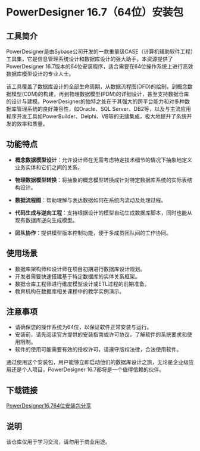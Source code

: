 # PowerDesigner 16.7（64位）安装包

## 工具简介

PowerDesigner是由Sybase公司开发的一款重量级CASE（计算机辅助软件工程）工具集，它是信息管理系统设计和数据库设计的强大助手。本资源提供了PowerDesigner 16.7版本的64位安装程序，适合需要在64位操作系统上进行高效数据库模型设计的专业人士。

该工具覆盖了数据库设计的全部生命周期，从数据流程图(DFD)的绘制，到概念数据模型(CDM)的构建，再到物理数据模型(PDM)的详细设计，甚至支持数据仓库的设计与建模。PowerDesigner的独特之处在于其强大的跨平台能力和对多种数据库管理系统的良好兼容性，如Oracle、SQL Server、DB2等，以及与主流应用程序开发工具如PowerBuilder、Delphi、VB等的无缝集成，极大地提升了系统开发的效率和质量。

## 功能特点

- **概念数据模型设计**：允许设计师在无需考虑特定技术细节的情况下抽象地定义业务实体和它们之间的关系。
  
- **物理数据模型转换**：将抽象的概念模型转换成针对特定数据库系统的实际表结构设计。
  
- **数据流程图**：帮助理解与表达数据如何在系统内流动及处理过程。
  
- **代码生成与逆向工程**：支持根据设计的模型自动生成数据库脚本，同时也能从现有数据库逆向生成模型。
  
- **团队协作**：提供模型版本控制功能，便于多成员团队间的工作协同。

## 使用场景

- 数据库架构师和设计师在项目初期进行数据库设计规划。
- 开发者需要快速搭建基于特定数据库的实体关系框架。
- 数据仓库工程师进行维度模型设计或ETL过程的前期准备。
- 教育机构在数据库相关课程中的教学实例演示。

## 注意事项

- 请确保您的操作系统为64位，以保证软件正常安装与运行。
- 安装前，请先阅读官方提供的安装指南或许可协议，了解软件的系统要求和使用限制。
- 软件的使用可能需要有效的授权许可，请遵守版权法律，合法使用软件。

通过使用这个安装包，用户能够立即启动他们的数据库设计之旅，无论是企业级应用还是个人项目，PowerDesigner 16.7都将是一个值得信赖的伙伴。

## 下载链接
[PowerDesigner16.764位安装包分享](https://pan.quark.cn/s/5034c6bcafa6)

## 说明

该仓库仅用于学习交流，请勿用于商业用途。
